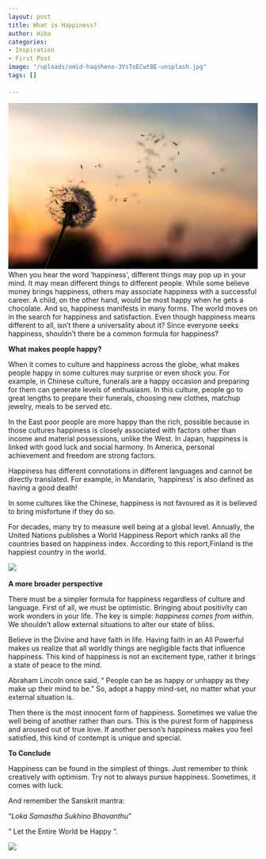 ```yaml
---
layout: post
title: What is Happiness?
author: Hiba
categories:
- Inspiration
- First Post
image: "/uploads/omid-haqsheno-3YsToECwtBE-unsplash.jpg"
tags: []

---
```

![](/uploads/dawid-zawila-zb2vBaHYB2I-unsplash.jpg)When you hear the word ‘happiness', different things may pop up in your mind. It may mean different things to different people. While some believe money brings happiness, others may associate happiness with a successful career. A child, on the other hand, would be most happy when he gets a chocolate. And so, happiness manifests in many forms. The world moves on in the search for happiness and satisfaction. Even though happiness means different to all, isn’t there a universality about it? Since everyone seeks happiness, shouldn’t there be a common formula for happiness?

**What makes people happy?**

When it comes to culture and happiness across the globe, what makes people happy in some cultures may surprise or even shock you. For example, in Chinese culture, funerals are a happy occasion and preparing for them can generate levels of enthusiasm. In this culture, people go to great lengths to prepare their funerals, choosing new clothes, matchup jewelry, meals to be served etc.

In the East poor people are more happy than the rich, possible because in those cultures happiness is closely associated with factors other than income and material possessions, unlike the West. In Japan, happiness is linked with good luck and social harmony. In America, personal achievement and freedom are strong factors.

Happiness has different connotations in different languages and cannot be directly translated. For example, in Mandarin, ‘happiness’ is also defined as having a good death!

In some cultures like the Chinese, happiness is not favoured as it is believed to bring misfortune if they do so.

For decades, many try to measure well being at a global level. Annually, the United Nations publishes a World Happiness Report which ranks all the countries based on happiness index. According to this report,Finland is the happiest country in the world.

![](/uploads/andrew-bui-z7rzbFHXym0-unsplash.jpg)

**A more broader perspective**

There must be a simpler formula for happiness regardless of culture and language. First of all, we must be optimistic. Bringing about positivity can work wonders in your life. The key is simple: _happiness comes from within_. We shouldn’t allow external situations to alter our state of bliss.

Believe in the Divine and have faith in life. Having faith in an All Powerful makes us realize that all worldly things are negligible facts that influence happiness. This kind of happiness is not an excitement type, rather it brings a state of peace to the mind.

Abraham Lincoln once said, “ People can be as happy or unhappy as they make up their mind to be.” So, adopt a happy mind-set, no matter what your external situation is.

Then there is the most innocent form of happiness. Sometimes we value the well being of another rather than ours. This is the purest form of happiness and aroused out of true love. If another person’s happiness makes you feel satisfied, this kind of contempt is unique and special.

**To Conclude**

Happiness can be found in the simplest of things. Just remember to think creatively with optimism. Try not to always pursue happiness. Sometimes, it comes with luck.

And remember the Sanskrit mantra:

“_Loka Samastha Sukhino Bhavanthu_”

“ Let the Entire World be Happy “.

![](/uploads/cristian-escobar-abkEAOjnY0s-unsplash.jpg)